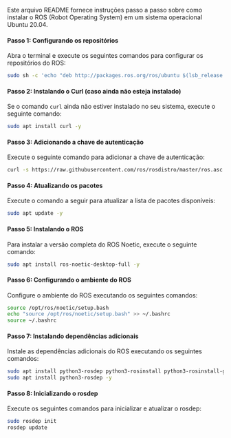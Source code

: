 Este arquivo README fornece instruções passo a passo sobre como instalar o ROS (Robot Operating System) em um sistema operacional Ubuntu 20.04.

#### Passo 1: Configurando os repositórios

Abra o terminal e execute os seguintes comandos para configurar os repositórios do ROS:

```bash
sudo sh -c 'echo "deb http://packages.ros.org/ros/ubuntu $(lsb_release -sc) main" > /etc/apt/sources.list.d/ros-latest.list'
```

#### Passo 2: Instalando o Curl (caso ainda não esteja instalado)

Se o comando `curl` ainda não estiver instalado no seu sistema, execute o seguinte comando:

```bash
sudo apt install curl -y
```

#### Passo 3: Adicionando a chave de autenticação

Execute o seguinte comando para adicionar a chave de autenticação:

```bash
curl -s https://raw.githubusercontent.com/ros/rosdistro/master/ros.asc | sudo apt-key add -
```

#### Passo 4: Atualizando os pacotes

Execute o comando a seguir para atualizar a lista de pacotes disponíveis:

```bash
sudo apt update -y
```

#### Passo 5: Instalando o ROS

Para instalar a versão completa do ROS Noetic, execute o seguinte comando:

```bash
sudo apt install ros-noetic-desktop-full -y
```

#### Passo 6: Configurando o ambiente do ROS

Configure o ambiente do ROS executando os seguintes comandos:

```bash
source /opt/ros/noetic/setup.bash
echo "source /opt/ros/noetic/setup.bash" >> ~/.bashrc
source ~/.bashrc
```

#### Passo 7: Instalando dependências adicionais

Instale as dependências adicionais do ROS executando os seguintes comandos:

```bash
sudo apt install python3-rosdep python3-rosinstall python3-rosinstall-generator python3-wstool build-essential -y
sudo apt install python3-rosdep -y
```

#### Passo 8: Inicializando o rosdep

Execute os seguintes comandos para inicializar e atualizar o rosdep:

```bash
sudo rosdep init
rosdep update
```
